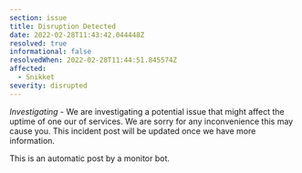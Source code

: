 ```yaml
---
section: issue
title: Disruption Detected
date: 2022-02-28T11:43:42.044448Z
resolved: true
informational: false
resolvedWhen: 2022-02-28T11:44:51.845574Z
affected:
  - Snikket
severity: disrupted
---
```

*Investigating* - We are investigating a potential issue that might affect the uptime of one our of services. We are sorry for any inconvenience this may cause you. This incident post will be updated once we have more information.

This is an automatic post by a monitor bot.
        